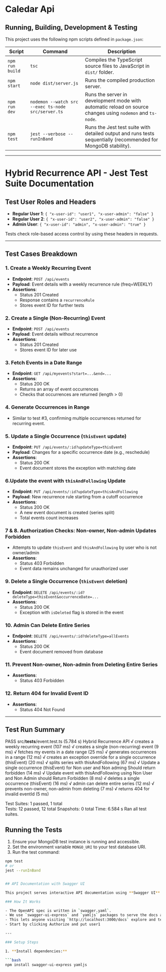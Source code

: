 
# Caledar Api 

## Running, Building, Development & Testing

This project uses the following npm scripts defined in `package.json`:

| Script      | Command                          | Description                                         |
|-------------|---------------------------------|-----------------------------------------------------|
| `npm run build` | `tsc`                          | Compiles the TypeScript source files to JavaScript in `dist/` folder. |
| `npm start` | `node dist/server.js`            | Runs the compiled production server.                |
| `npm run dev` | `nodemon --watch src --exec ts-node src/server.ts` | Runs the server in development mode with automatic reload on source changes using `nodemon` and `ts-node`. |
| `npm test`  | `jest --verbose --runInBand`    | Runs the Jest test suite with detailed output and runs tests sequentially (recommended for MongoDB stability). |

---


# Hybrid Recurrence API - Jest Test Suite Documentation


## Test User Roles and Headers

- **Regular User 1**: `{ "x-user-id": "user1", "x-user-admin": "false" }`
- **Regular User 2**: `{ "x-user-id": "user2", "x-user-admin": "false" }`
- **Admin User**: `{ "x-user-id": "admin", "x-user-admin": "true" }`

Tests check role-based access control by using these headers in requests.

---

## Test Cases Breakdown

### 1. Create a Weekly Recurring Event

- **Endpoint**: `POST /api/events`
- **Payload**: Event details with a weekly recurrence rule (freq=WEEKLY)
- **Assertions**:
  - Status 201 Created
  - Response contains a `recurrenceRule`
  - Stores event ID for further tests

### 2. Create a Single (Non-Recurring) Event

- **Endpoint**: `POST /api/events`
- **Payload**: Event details without recurrence
- **Assertions**:
  - Status 201 Created
  - Stores event ID for later use

### 3. Fetch Events in a Date Range

- **Endpoint**: `GET /api/myevents?start=...&end=...`
- **Assertions**:
  - Status 200 OK
  - Returns an array of event occurrences
  - Checks that occurrences are returned (length > 0)

### 4. Generate Occurrences in Range

- Similar to test #3, confirming multiple occurrences returned for recurring event.

### 5. Update a Single Occurrence (`thisEvent` update)

- **Endpoint**: `PUT /api/events/:id?updateType=thisEvent`
- **Payload**: Changes for a specific occurrence date (e.g., reschedule)
- **Assertions**:
  - Status 200 OK
  - Event document stores the exception with matching date

### 6.Update the event with `thisAndFollowing` Update

- **Endpoint**: `PUT /api/events/:id?updateType=thisAndFollowing`
- **Payload**: New recurrence rule starting from a cutoff occurrence
- **Assertions**:
  - Status 200 OK
  - A new event document is created (series split)
  - Total events count increases

### 7 & 8. Authorization Checks: Non-owner, Non-admin Updates Forbidden

- Attempts to update `thisEvent` and `thisAndFollowing` by user who is not owner/admin
- **Assertions**:
  - Status 403 Forbidden
  - Event data remains unchanged for unauthorized user

### 9. Delete a Single Occurrence (`thisEvent` deletion)

- **Endpoint**: `DELETE /api/events/:id?deleteType=thisEvent&occurrenceDate=...`
- **Assertions**:
  - Status 200 OK
  - Exception with `isDeleted` flag is stored in the event

### 10. Admin Can Delete Entire Series

- **Endpoint**: `DELETE /api/events/:id?deleteType=allEvents`
- **Assertions**:
  - Status 200 OK
  - Event document removed from database

### 11. Prevent Non-owner, Non-admin from Deleting Entire Series

- **Assertions**:
  - Status 403 Forbidden

### 12. Return 404 for Invalid Event ID

- **Assertions**:
  - Status 404 Not Found

---

## Test Run Summary

 PASS  src/__tests__/event.test.ts (5.784 s)
  Hybrid Recurrence API
    √ creates a weekly recurring event (107 ms)
    √ creates a single (non-recurring) event (9 ms)
    √ fetches my events in a date range (25 ms)
    √ generates occurrences in a range (12 ms)
    √ creates an exception override for a single occurrence (thisEvent) (20 ms)
    √ splits series with thisAndFollowing (67 ms)
    √ Update a single occurrence (thisEvent) for Non user and Non adming Should return forbidden (14 ms)
    √ Update event with thisAndFollowing using Non User and Non Admin should Return Forbidden (8 ms)
    √ deletes a single occurrence (thisEvent) (16 ms)
    √ admin can delete entire series (12 ms)
    √ prevents non-owner, non-admin from deleting (7 ms)
    √ returns 404 for invalid eventId (5 ms)

Test Suites: 1 passed, 1 total  
Tests:       12 passed, 12 total
Snapshots:   0 total
Time:        6.584 s
Ran all test suites.

## Running the Tests

1. Ensure your MongoDB test instance is running and accessible.
2. Set the environment variable `MONGO_URI` to your test database URI.
3. Run the test command:

```bash
npm test
# or
jest --runInBand


## API Documentation with Swagger UI

This project serves interactive API documentation using **Swagger UI** integrated directly into the Express server.

### How It Works

- The OpenAPI spec is written in `swagger.yaml`.
- We use `swagger-ui-express` and `yamljs` packages to serve the docs at `/docs` endpoint.
- This lets anyone visiting `http://localhost:3000/docs` explore and test API endpoints interactively.
- Start by clicking Authorize and put user1 

---

### Setup Steps

1. **Install dependencies:**

```bash
npm install swagger-ui-express yamljs
